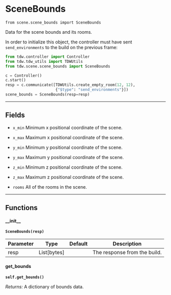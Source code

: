 # SceneBounds

`from scene.scene_bounds import SceneBounds`

Data for the scene bounds and its rooms.

In order to initialize this object, the controller must have sent `send_environments` to the build on the previous frame:

```python
from tdw.controller import Controller
from tdw.tdw_utils import TDWUtils
from tdw.scene.scene_bounds import SceneBounds

c = Controller()
c.start()
resp = c.communicate([TDWUtils.create_empty_room(12, 12),
                      {"$type": "send_environments"}])
scene_bounds = SceneBounds(resp=resp)
```

***

## Fields

- `x_min` Minimum x positional coordinate of the scene.

- `x_max` Maximum x positional coordinate of the scene.

- `y_min` Minimum y positional coordinate of the scene.

- `y_max` Maximum y positional coordinate of the scene.

- `z_min` Minimum z positional coordinate of the scene.

- `z_max` Maximum z positional coordinate of the scene.

- `rooms` All of the rooms in the scene.

***

## Functions

#### \_\_init\_\_

**`SceneBounds(resp)`**

| Parameter | Type | Default | Description |
| --- | --- | --- | --- |
| resp |  List[bytes] |  | The response from the build. |

#### get_bounds

**`self.get_bounds()`**

_Returns:_  A dictionary of bounds data.

